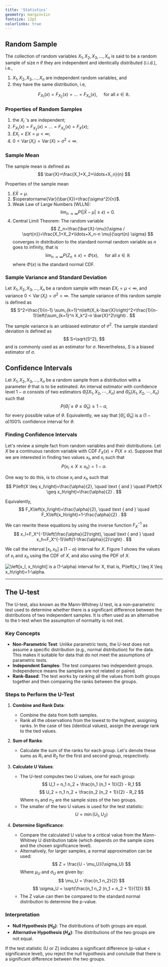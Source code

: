 ```yaml
---
title: 'Statistics'
geometry: margin=1in
fontsize: 12pt
colorlinks: true
---
```


## Random Sample

The collection of random variables $X_1, X_2, X_3, \ldots, X_n$ is said to be a random sample of size $n$ if they are independent and identically distributed (i.i.d.), i.e.,

1. $X_1, X_2, X_3, \ldots, X_n$ are independent random variables, and
2. they have the same distribution, i.e,

$$
F_{X_1}(x)=F_{X_2}(x)=\ldots=F_{X_n}(x), \quad \text { for all } x \in \mathbb{R} \text {. }
$$

### Properties of Random Samples

1. the $X_i$ 's are independent;
2. $F_{X_1}(x)=F_{X_2}(x)=\ldots=F_{X_n}(x)=F_X(x)$;
3. $E X_i=E X=\mu<\infty$;
4. $0<\operatorname{Var}\left(X_i\right)=\operatorname{Var}(X)=\sigma^2<\infty$.

### Sample Mean

The sample mean is defined as
$$
\bar{X}=\frac{X_1+X_2+\ldots+X_n}{n}
$$

Properties of the sample mean

1. $E \bar{X}=\mu$.
2. $\operatorname{Var}(\bar{X})=\frac{\sigma^2}{n}$.
3. Weak Law of Large Numbers (WLLN):
   $$
   \lim _{n \rightarrow \infty} P(|\bar{X}-\mu| \geq \epsilon)=0 .
   $$
4. Central Limit Theorem: The random variable
    $$
    Z_n=\frac{\bar{X}-\mu}{\sigma / \sqrt{n}}=\frac{X_1+X_2+\ldots+X_n-n \mu}{\sqrt{n} \sigma}
    $$
    converges in distribution to the standard normal random variable as $n$ goes to infinity, that is
    $$
    \lim _{n \rightarrow \infty} P\left(Z_n \leq x\right)=\Phi(x), \quad \text { for all } x \in \mathbb{R}
    $$
    where $\Phi(x)$ is the standard normal CDF.

### Sample Variance and Standard Deviation

Let $X_1, X_2, X_3, \ldots, X_n$ be a random sample with mean $E X_i=\mu<\infty$, and variance $0<\operatorname{Var}\left(X_i\right)=\sigma^2<\infty$. The sample variance of this random sample is defined as
$$
S^2=\frac{1}{n-1} \sum_{k=1}^n\left(X_k-\bar{X}\right)^2=\frac{1}{n-1}\left(\sum_{k=1}^n X_k^2-n \bar{X}^2\right) .
$$

The sample variance is an unbiased estimator of $\sigma^2$. The sample standard deviation is defined as
$$
S=\sqrt{S^2},
$$
and is commonly used as an estimator for $\sigma$. Nevertheless, $S$ is a biased estimator of $\sigma$.

## Confidence Intervals

Let $X_1, X_2, X_3, \ldots, X_n$ be a random sample from a distribution with a parameter $\theta$ that is to be estimated. An interval estimator with confidence level $1-\alpha$ consists of two estimators $\hat{\Theta}_l\left(X_1, X_2, \cdots, X_n\right)$ and $\hat{\Theta}_h\left(X_1, X_2, \cdots, X_n\right)$ such that
$$
P\left(\hat{\Theta}_l \leq \theta \leq \hat{\Theta}_h\right) \geq 1-\alpha,
$$
for every possible value of $\theta$. Equivalently, we say that $\left[\hat{\Theta}_l, \hat{\Theta}_h\right]$ is a $(1-\alpha) 100 \%$ confidence interval for $\theta$.

### Finding Confidence Intervals

Let's review a simple fact from random variables and their distributions. Let $X$ be a continuous random variable with CDF $F_X(x)=P(X \leq x)$. Suppose that we are interested in finding two values $x_h$ and $x_l$ such that
$$
P\left(x_l \leq X \leq x_h\right)=1-\alpha .
$$

One way to do this, is to chose $x_l$ and $x_h$ such that
$$
P\left(X \leq x_l\right)=\frac{\alpha}{2}, \quad \text { and } \quad P\left(X \geq x_h\right)=\frac{\alpha}{2} .
$$

Equivalently,
$$
F_X\left(x_l\right)=\frac{\alpha}{2}, \quad \text { and } \quad F_X\left(x_h\right)=1-\frac{\alpha}{2} .
$$

We can rewrite these equations by using the inverse function $F_X^{-1}$ as
$$
x_l=F_X^{-1}\left(\frac{\alpha}{2}\right), \quad \text { and } \quad x_h=F_X^{-1}\left(1-\frac{\alpha}{2}\right) .
$$

We call the interval $\left[x_l, x_h\right]$ a $(1-\alpha)$ interval for $X$. Figure 1 shows the values of $x_l$ and $x_h$ using the CDF of $X$, and also using the PDF of $X$.

![$\left[x_l, x_h\right]$ is a $(1-\alpha)$ interval for $X$, that is, $P\left(x_l \leq X \leq x_h\right)=1-\alpha$.](https://www.probabilitycourse.com/images/chapter8/alpha-color.png)

----

## The U-test

The U-test, also known as the Mann-Whitney U test, is a non-parametric test used to determine whether there is a significant difference between the distributions of two independent samples. It is often used as an alternative to the t-test when the assumption of normality is not met.

### Key Concepts

- **Non-Parametric Test**: Unlike parametric tests, the U-test does not assume a specific distribution (e.g., normal distribution) for the data. This makes it suitable for data that do not meet the assumptions of parametric tests.
- **Independent Samples**: The test compares two independent groups. Independence means the samples are not related or paired.
- **Rank-Based**: The test works by ranking all the values from both groups together and then comparing the ranks between the groups.

### Steps to Perform the U-Test

1. **Combine and Rank Data**:
   - Combine the data from both samples.
   - Rank all the observations from the lowest to the highest, assigning ranks. In the case of ties (identical values), assign the average rank to the tied values.

2. **Sum of Ranks**:
   - Calculate the sum of the ranks for each group. Let's denote these sums as $R_1$ and $R_2$ for the first and second group, respectively.

3. **Calculate U Values**:
   - The U-test computes two U values, one for each group:
     $$
     U_1 = n_1 n_2 + \frac{n_1 (n_1 + 1)}{2} - R_1
     $$
     $$
     U_2 = n_1 n_2 + \frac{n_2 (n_2 + 1)}{2} - R_2
     $$
     Where $n_1$ and $n_2$ are the sample sizes of the two groups.
   - The smaller of the two U values is used for the test statistic:
     $$
     U = \min(U_1, U_2)
     $$

4. **Determine Significance**:
   - Compare the calculated U value to a critical value from the Mann-Whitney U distribution table (which depends on the sample sizes and the chosen significance level).
   - Alternatively, for larger samples, a normal approximation can be used:
     $$
     Z = \frac{U - \mu_U}{\sigma_U}
     $$
     Where $\mu_U$ and $\sigma_U$ are given by:
     $$
     \mu_U = \frac{n_1 n_2}{2}
     $$
     $$
     \sigma_U = \sqrt{\frac{n_1 n_2 (n_1 + n_2 + 1)}{12}}
     $$
   - The Z value can then be compared to the standard normal distribution to determine the p-value.

### Interpretation

- **Null Hypothesis $(H_0)$**: The distributions of both groups are equal.
- **Alternative Hypothesis $(H_A)$**: The distributions of the two groups are not equal.

If the test statistic (U or Z) indicates a significant difference (p-value < significance level), you reject the null hypothesis and conclude that there is a significant difference between the two groups.

